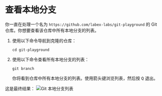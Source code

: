 # 查看本地分支

你一直在处理一个名为 `https://github.com/labex-labs/git-playground` 的 Git 仓库。你想要查看该仓库中所有本地分支的列表。

1. 使用以下命令导航到克隆的仓库：
   ```
   cd git-playground
   ```
2. 使用以下命令查看所有本地分支的列表：
   ```
   git branch
   ```
   你将看到仓库中所有本地分支的列表。使用箭头键浏览列表，然后按 <kbd>Q</kbd> 退出。

这是最终结果：
![Git 本地分支列表](../assets/challenge-view-all-branches.png)

